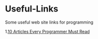# Useful-Links
Some useful web site links for programming


1.[10 Articles Every Programmer Must Read](https://javarevisited.blogspot.com/2014/05/10-articles-every-programmer-must-read.html#at_pco=smlwn-1.0&at_si=5b5972605a5089b4&at_ab=per-2&at_pos=0&at_tot=1)

